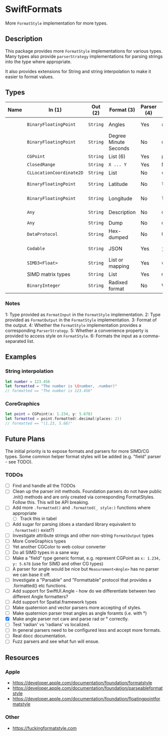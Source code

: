 # SwiftFormats

More `FormatStyle` implementation for more types.

## Description

This package provides more `FormatStyle` implementations for various types. Many types also provide `parserStrategy` implementations for parsing strings into the type where appropriate.

It also provides extensions for String and string interpolation to make it easier to format values.

## Types

<!-- TODO: Big table. Break it down. -->

| Name | In (1)                   | Out (2)  | Format (3)            | Parser (4) | Accessor (5)  | Notes                                |
|------|--------------------------|----------|-----------------------|------------|---------------|--------------------------------------|
|      | `BinaryFloatingPoint`    | `String` | Angles                | Yes        | `angle`       | Radians, degrees, etc                |
|      | `BinaryFloatingPoint`    | `String` | Degree Minute Seconds | No         | `dmsNotation` |                                      |
|      | `CGPoint`                | `String` | List (6)              | Yes        | `point`       |                                      |
|      | `ClosedRange`            | `String` | `X ... Y`             | Yes        | No            |                                      |
|      | `CLLocationCoordinate2D` | `String` | List                  | No         | `coordinates` |                                      |
|      | `BinaryFloatingPoint`    | `String` | Latitude              | No         | `latitude`    | Including hemisphere                 |
|      | `BinaryFloatingPoint`    | `String` | Longitude             | No         | `longitude`   | Including hemisphere                 |
|      | `Any`                    | `String` | Description           | No         | `describing`  | Uses `String(describing:)`           |
|      | `Any`                    | `String` | Dump                  | No         | `dumped`      | Uses `dump()`                        |
|      | `DataProtocol`           | `String` | Hex-dumped            | No         | `hexdumped`   |                                      |
|      | `Codable`                | `String` | JSON                  | Yes        | `json`        | Uses `JSONEncoder` and `JSONDecoder` |
|      | `SIMD3<Float>`           | `String` | List or mapping       | Yes        | `vector`      |                                      |
|      | SIMD matrix types        | `String` | List                  | Yes        | `matrix`      |                                      |
|      | `BinaryInteger`          | `String` | Radixed format        | No         | Various       | Binary, Octal, Hex representations   |


### Notes

1: Type provided as `FormatInput` in the `FormatStyle` implementation.
2: Type provided as `FormatOutput` in the `FormatStyle` implementation.
3: Format of the output.
4: Whether the `FormatStyle` implementation provides a corresponding `ParserStrategy`.
5: Whether a convenience property is provided to access style on `FormatStyle`.
6: Formats the input as a comma-separated list.

## Examples

### String interpolation

```swift
let number = 123.456
let formatted = "The number is \(number, .number)"
// formatted == "The number is 123.456"
```

### CoreGraphics

```swift
let point = CGPoint(x: 1.234, y: 5.678)
let formatted = point.formatted(.decimal(places: 2))
// formatted == "(1.23, 5.68)"
```

## Future Plans

The initial priority is to expose formats and parsers for more SIMD/CG types. Some common helper format styles will be added (e.g. "field" parser - see TODO).

### TODOs

- [ ] Find and handle all the TODOs
- [ ] Clean up the parser init methods. Foundation parsers do not have public .init() methods and are only created via corresponding FormatStyles. Follow this. This will be API breaking.
- [ ] Add more `.formatted()` and `.formatted(_ style:)` functions where appropriate
    - [ ] Track this in tabel
- [ ] Add sugar for parsing (does a standard library equivalent to `.formatted()` exist?)
- [ ] Investigate attribute strings and other non-string `FormatOutput` types
- [ ] More CoreGraphics types
- [ ] Yet another CGColor to web colour converter
- [ ] Do all SIMD types in a sane way
- [ ] Make a "field" type generic format, e.g. represent CGPoint as `x: 1.234, y: 5.678` (use for SIMD and other CG types)
- [ ] A parser for angle would be nice but `Measurement<Angle>` has no parser we can base it off.
- [ ] Investigate a "Parsable" and "Formattable" protocol that provides a .formatted() etc functions.
- [ ] Add support for SwiftUI.Angle - how do we differentiate between two different Angle formatters?
- [ ] Add support for Spatial.framework types
- [ ] Make quaternion and vector parsers more accepting of styles.
- [ ] Make quaternion parser treat angles as angle foramts (i.e. with °)
- [X] Make angle parser not care and parse rad or ° correctly.
- [ ] Test 'radian' vs 'radians' vs localized.
- [ ] In general parsers need to be configured less and accept more formats.
- [ ] Real docc documentation.
- [ ] Fuzz parsers and see what fun will ensue.

## Resources

### Apple

- <https://developer.apple.com/documentation/foundation/formatstyle>
- <https://developer.apple.com/documentation/foundation/parseableformatstyle>
- <https://developer.apple.com/documentation/foundation/floatingpointformatstyle>

### Other

- <https://fuckingformatstyle.com>

